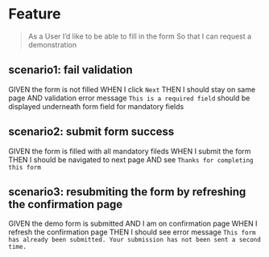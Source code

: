 # Feature
> As a User
I’d like to be able to fill in the form
So that I can request a demonstration

## scenario1: fail validation
GIVEN the form is not filled
WHEN I click `Next`
THEN I should stay on same page
AND validation error message `This is a required field` should be displayed underneath form field for mandatory fields

## scenario2: submit form success
GIVEN the form is filled with all mandatory fileds
WHEN I submit the form
THEN I should be navigated to next page
AND see `Thanks for completing this form`

## scenario3: resubmiting the form by refreshing the confirmation page
GIVEN the demo form is submitted 
AND I am on confirmation page
WHEN I refresh the confirmation page 
THEN I should see error message `This form has already been submitted. Your submission has not been sent a second time.`
